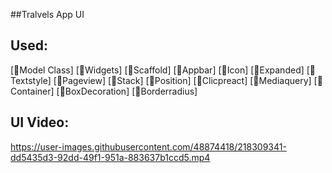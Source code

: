 
##Tralvels App UI 

## Used:
[🎯Model Class]
[🎯Widgets]
[🎯Scaffold]
[🎯Appbar]
[🎯Icon]
[🎯Expanded]
[🎯Textstyle]
[🎯Pageview]
[🎯Stack]
[🎯Position]
[🎯Clicpreact]
[🎯Mediaquery]
[🎯Container]
[🎯BoxDecoration]
[🎯Borderradius]

## UI Video:
https://user-images.githubusercontent.com/48874418/218309341-dd5435d3-92dd-49f1-951a-883637b1ccd5.mp4






